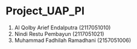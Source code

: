 # Project_UAP_PI

1. Al Qolby Arief Endalputra   (2117051010)
2. Nindi Restu Pembayun        (2117051021)
3. Muhammad Fadhilah Ramadhani (2157051006)
